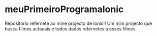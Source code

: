 # meuPrimeiroProgramaIonic
Repositorio refernete ao mine projecto de Ionic!! Um mini projecto que busca filmes actauais e todos dados refernetes a esses filmes
